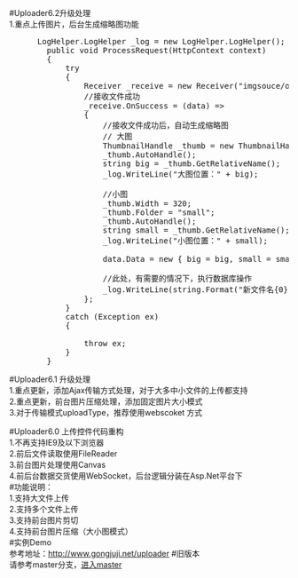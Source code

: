﻿#Uploader6.2升级处理<br />
1.重点上传图片，后台生成缩略图功能

<pre>
      LogHelper.LogHelper _log = new LogHelper.LogHelper();
        public void ProcessRequest(HttpContext context)
        {
            try
            {
                Receiver _receive = new Receiver("imgsouce/origin");
                //接收文件成功
                _receive.OnSuccess = (data) =>
                {
                    //接收文件成功后，自动生成缩略图
                    // 大图
                    ThumbnailHandle _thumb = new ThumbnailHandle(data, "big", 920);
                    _thumb.AutoHandle();
                    string big = _thumb.GetRelativeName();
                    _log.WriteLine("大图位置：" + big);

                    //小图
                    _thumb.Width = 320;
                    _thumb.Folder = "small";
                    _thumb.AutoHandle();
                    string small = _thumb.GetRelativeName();
                    _log.WriteLine("小图位置：" + small);

                    data.Data = new { big = big, small = small };

                    //此处，有需要的情况下，执行数据库操作
                    _log.WriteLine(string.Format("新文件名{0},旧文件名{1}", data.NewName, data.OldName));
                };
            }
            catch (Exception ex)
            {

                throw ex;
            }
        }
</pre>

#Uploader6.1 升级处理<br/>
1.重点更新，添加Ajax传输方式处理，对于大多中小文件的上传都支持<br/>
2.重点更新，前台图片压缩处理，添加固定图片大小模式<br/>
3.对于传输模式uploadType，推荐使用webscoket 方式<br/>


#Uploader6.0 上传控件代码重构<br/>
1.不再支持IE9及以下浏览器<br/>
2.前后文件读取使用FileReader<br/>
3.前台图片处理使用Canvas<br/>
4.前后台数据交货使用WebSocket，后台逻辑分装在Asp.Net平台下<br/>
#功能说明：<br/>
1.支持大文件上传<br/>
2.支持多个文件上传<br/>
3.支持前台图片剪切<br/>
4.支持前台图片压缩（大小图模式）<br/>
#实例Demo<br/>
参考地址：<a href='http://www.gongjuji.net/uploader' target='_blank'>http://www.gongjuji.net/uploader</a>
#旧版本<br/>
请参考master分支，<a href='https://github.com/tianma3798/Uploader/tree/master'>进入master<a/>

